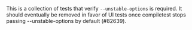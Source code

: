 This is a collection of tests that verify `--unstable-options` is required.
It should eventually be removed in favor of UI tests once compiletest stops
passing --unstable-options by default (#82639).
